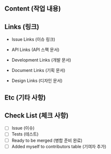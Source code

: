 ## Content (작업 내용)

<!-- List up changes so that reviewer can quickly understand the important parts -->
<!-- 리뷰어가 중점적으로 봐야 하는 부분을 바로 알 수 있도록 변경된 내용을 나열 합니다. -->

## Links (링크)

* Issue Links (이슈 링크)

* API Links (API 스팩 문서)

* Development Links (개발 문서)

* Document Links (기획 문서)

* Design Links (디자인 문서)

## Etc (기타 사항)

<!-- Additional information about this PR or any troubles working on this PR -->
<!-- PR에 대한 추가 설명이나 작업하면서 고민이 되었던 부분 등 -->

## Check List (체크 사항)

<!-- to check an item, place an "x" in the box -->

- [ ] Issue (이슈)
- [ ] Tests (테스트)
- [ ] Ready to be merged (병합 준비 완료)
      <!-- In your opinion, is this ready to be merged as soon as it's reviewed? -->
- [ ] Added myself to contributors table (기여자 추가)
      <!-- this is optional, see the contributing guidelines for instructions -->
